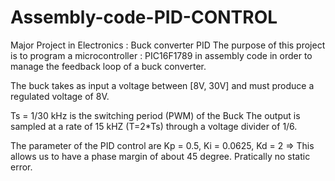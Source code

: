 # Assembly-code-PID-CONTROL
Major Project in Electronics : Buck converter PID
The purpose of this project is to program a microcontroller : PIC16F1789 in assembly code
in order to manage the feedback loop of a buck converter.

The buck takes as input a voltage between [8V, 30V] and must produce a regulated voltage of 8V.

Ts = 1/30 kHz is the switching period (PWM) of the Buck
The output is sampled at a rate of 15 kHZ (T=2*Ts) through a voltage divider of 1/6.

The parameter of the PID control are Kp = 0.5, Ki = 0.0625, Kd = 2 => This allows us to 
have a phase margin of about 45 degree. Pratically no static error.
